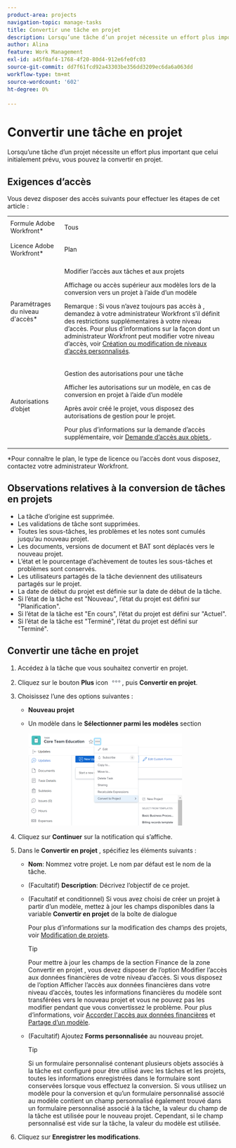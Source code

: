 ```yaml
---
product-area: projects
navigation-topic: manage-tasks
title: Convertir une tâche en projet
description: Lorsqu’une tâche d’un projet nécessite un effort plus important que celui initialement prévu, vous pouvez la convertir en projet.
author: Alina
feature: Work Management
exl-id: a45f0af4-1768-4f20-80d4-912e6fe0fc03
source-git-commit: dd7f61fcd92a43303be356dd3209ec6da6a063dd
workflow-type: tm+mt
source-wordcount: '602'
ht-degree: 0%

---
```


# Convertir une tâche en projet

Lorsqu’une tâche d’un projet nécessite un effort plus important que celui initialement prévu, vous pouvez la convertir en projet.

## Exigences d’accès

Vous devez disposer des accès suivants pour effectuer les étapes de cet article :

<table style="table-layout:auto"> 
 <col> 
 <col> 
 <tbody> 
  <tr> 
   <td role="rowheader">Formule Adobe Workfront*</td> 
   <td> <p>Tous</p> </td> 
  </tr> 
  <tr> 
   <td role="rowheader">Licence Adobe Workfront*</td> 
   <td> <p>Plan </p> </td> 
  </tr> 
  <tr> 
   <td role="rowheader">Paramétrages du niveau d'accès*</td> 
   <td> <p>Modifier l’accès aux tâches et aux projets</p> <p>Affichage ou accès supérieur aux modèles lors de la conversion vers un projet à l’aide d’un modèle</p> <p>Remarque : Si vous n’avez toujours pas accès à , demandez à votre administrateur Workfront s’il définit des restrictions supplémentaires à votre niveau d’accès. Pour plus d’informations sur la façon dont un administrateur Workfront peut modifier votre niveau d’accès, voir <a href="../../../administration-and-setup/add-users/configure-and-grant-access/create-modify-access-levels.md" class="MCXref xref">Création ou modification de niveaux d’accès personnalisés</a>.</p> </td> 
  </tr> 
  <tr> 
   <td role="rowheader">Autorisations d’objet</td> 
   <td> <p>Gestion des autorisations pour une tâche</p> <p>Afficher les autorisations sur un modèle, en cas de conversion en projet à l’aide d’un modèle</p> <p>Après avoir créé le projet, vous disposez des autorisations de gestion pour le projet.</p> <p>Pour plus d’informations sur la demande d’accès supplémentaire, voir <a href="../../../workfront-basics/grant-and-request-access-to-objects/request-access.md" class="MCXref xref">Demande d’accès aux objets </a>.</p> </td> 
  </tr> 
 </tbody> 
</table>

&#42;Pour connaître le plan, le type de licence ou l’accès dont vous disposez, contactez votre administrateur Workfront.

## Observations relatives à la conversion de tâches en projets

* La tâche d’origine est supprimée.
* Les validations de tâche sont supprimées.
* Toutes les sous-tâches, les problèmes et les notes sont cumulés jusqu’au nouveau projet.
* Les documents, versions de document et BAT sont déplacés vers le nouveau projet.
* L’état et le pourcentage d’achèvement de toutes les sous-tâches et problèmes sont conservés.
* Les utilisateurs partagés de la tâche deviennent des utilisateurs partagés sur le projet.
* La date de début du projet est définie sur la date de début de la tâche.
* Si l’état de la tâche est &quot;Nouveau&quot;, l’état du projet est défini sur &quot;Planification&quot;.
* Si l’état de la tâche est &quot;En cours&quot;, l’état du projet est défini sur &quot;Actuel&quot;.
* Si l’état de la tâche est &quot;Terminé&quot;, l’état du projet est défini sur &quot;Terminé&quot;.

## Convertir une tâche en projet

1. Accédez à la tâche que vous souhaitez convertir en projet.
1. Cliquez sur le bouton **Plus** icon ![](assets/more-icon.png), puis **Convertir en projet**.
1. Choisissez l’une des options suivantes :

   * **Nouveau projet**
   * Un modèle dans le **Sélectionner parmi les modèles** section

      ![](assets/convert-task-to-project-template-option-dropdown-nwe-350x209.png)

1. Cliquez sur **Continuer** sur la notification qui s’affiche.
1. Dans le **Convertir en projet** , spécifiez les éléments suivants :

   * **Nom**: Nommez votre projet. Le nom par défaut est le nom de la tâche.
   * (Facultatif) **Description**: Décrivez l’objectif de ce projet.
   * (Facultatif et conditionnel) Si vous avez choisi de créer un projet à partir d’un modèle, mettez à jour les champs disponibles dans la variable **Convertir en projet** de la boîte de dialogue

      Pour plus d’informations sur la modification des champs des projets, voir [Modification de projets](../../../manage-work/projects/manage-projects/edit-projects.md).

      >[!TIP]
      >
      >Pour mettre à jour les champs de la section Finance de la zone Convertir en projet , vous devez disposer de l’option Modifier l’accès aux données financières de votre niveau d’accès. Si vous disposez de l’option Afficher l’accès aux données financières dans votre niveau d’accès, toutes les informations financières du modèle sont transférées vers le nouveau projet et vous ne pouvez pas les modifier pendant que vous convertissez le problème. Pour plus d’informations, voir [Accorder l&#39;accès aux données financières](../../../administration-and-setup/add-users/configure-and-grant-access/grant-access-financial.md) et [Partage d’un modèle](../../../workfront-basics/grant-and-request-access-to-objects/share-a-template.md).

   * (Facultatif) Ajoutez **Forms personnalisée** au nouveau projet.

      >[!TIP]
      Si un formulaire personnalisé contenant plusieurs objets associés à la tâche est configuré pour être utilisé avec les tâches et les projets, toutes les informations enregistrées dans le formulaire sont conservées lorsque vous effectuez la conversion.
      Si vous utilisez un modèle pour la conversion et qu’un formulaire personnalisé associé au modèle contient un champ personnalisé également trouvé dans un formulaire personnalisé associé à la tâche, la valeur du champ de la tâche est utilisée pour le nouveau projet. Cependant, si le champ personnalisé est vide sur la tâche, la valeur du modèle est utilisée.

1. Cliquez sur **Enregistrer les modifications**.
